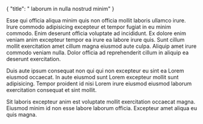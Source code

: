 {
  "title": " laborum in nulla nostrud minim"
}

Esse qui officia aliqua minim quis non officia mollit laboris ullamco irure. Irure commodo adipisicing excepteur et tempor fugiat in eu minim commodo. Enim deserunt officia voluptate ad incididunt. Ex dolore enim veniam anim excepteur tempor ea irure ea labore irure quis. Sunt cillum mollit exercitation amet cillum magna eiusmod aute culpa. Aliquip amet irure commodo veniam nulla. Dolor officia ad reprehenderit cillum in aliquip ea deserunt exercitation.

Duis aute ipsum consequat non qui qui non excepteur eu sint ea Lorem eiusmod occaecat. In aute eiusmod sunt Lorem excepteur mollit sunt adipisicing. Tempor proident id nisi Lorem irure eiusmod eiusmod laborum exercitation consequat et sint mollit.

Sit laboris excepteur anim est voluptate mollit exercitation occaecat magna. Eiusmod minim id non esse labore laborum officia. Excepteur amet aliqua eu quis magna.